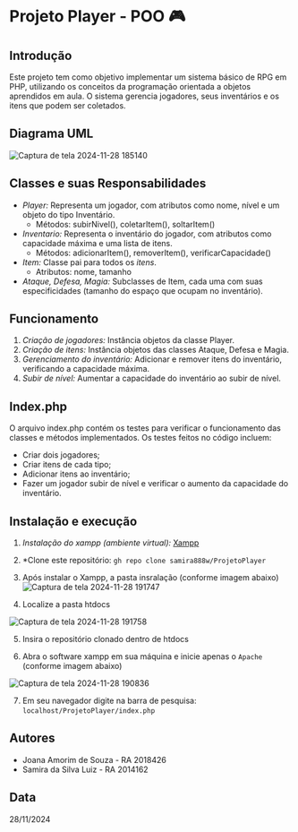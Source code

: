 # Projeto Player - POO 🎮

## Introdução
Este projeto tem como objetivo implementar um sistema básico de RPG em PHP, utilizando os conceitos da programação orientada a objetos aprendidos em aula. O sistema gerencia jogadores, seus inventários e os itens que podem ser coletados.

## Diagrama UML
![Captura de tela 2024-11-28 185140](https://github.com/user-attachments/assets/a6e35e82-a385-40ab-a92a-19f90f0f7b6a)

## Classes e suas Responsabilidades
* *Player:* Representa um jogador, com atributos como nome, nível e um objeto do tipo Inventário.
    * Métodos: subirNivel(), coletarItem(), soltarItem()
* *Inventario:* Representa o inventário do jogador, com atributos como capacidade máxima e uma lista de itens.
    * Métodos: adicionarItem(), removerItem(), verificarCapacidade()
* *Item:* Classe pai para todos os *itens*.
    * Atributos: nome, tamanho
* *Ataque, Defesa, Magia:* Subclasses de Item, cada uma com suas especificidades (tamanho do espaço que ocupam no inventário).

## Funcionamento
1. *Criação de jogadores:* Instância objetos da classe Player.
2. *Criação de itens:* Instância objetos das classes Ataque, Defesa e Magia.
3. *Gerenciamento do inventário:* Adicionar e remover itens do inventário, verificando a capacidade máxima.
4. *Subir de nível:* Aumentar a capacidade do inventário ao subir de nível.

## Index.php
O arquivo index.php contém os testes para verificar o funcionamento das classes e métodos implementados. Os testes feitos no código incluem:
* Criar dois jogadores;
* Criar itens de cada tipo;
* Adicionar itens ao inventário;
* Fazer um jogador subir de nível e verificar o aumento da capacidade do inventário.

## Instalação e execução
1. *Instalação do xampp (ambiente virtual):* [Xampp](https://www.apachefriends.org/pt_br/index.html)
   
2. *Clone este repositório: `gh repo clone samira888w/ProjetoPlayer`
   
3. Após instalar o Xampp, a pasta insralação (conforme imagem abaixo)
![Captura de tela 2024-11-28 191747](https://github.com/user-attachments/assets/b81b06b2-beff-4cd7-aab8-27bcc0367d0d)
4. Localize a pasta htdocs

![Captura de tela 2024-11-28 191758](https://github.com/user-attachments/assets/430e4a00-7f1d-454d-9e77-2c8cbf9bb43b)

5. Insira o repositório clonado dentro de htdocs
   
6. Abra o software xampp em sua máquina e inicie apenas o `Apache` (conforme imagem abaixo)
   
![Captura de tela 2024-11-28 190836](https://github.com/user-attachments/assets/8bd72927-b3a9-4441-9d33-1776f681a219)

7. Em seu navegador digite na barra de pesquisa: `localhost/ProjetoPlayer/index.php`


## Autores
* Joana Amorim de Souza - RA 2018426
* Samira da Silva Luiz  - RA 2014162

## Data
28/11/2024
